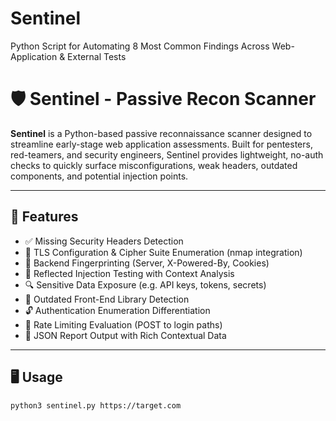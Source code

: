 # Sentinel
Python Script for Automating 8 Most Common Findings Across Web-Application &amp; External Tests
# 🛡️ Sentinel - Passive Recon Scanner

**Sentinel** is a Python-based passive reconnaissance scanner designed to streamline early-stage web application assessments. Built for pentesters, red-teamers, and security engineers, Sentinel provides lightweight, no-auth checks to quickly surface misconfigurations, weak headers, outdated components, and potential injection points.

---

## 🔧 Features

- ✅ Missing Security Headers Detection
- 🔐 TLS Configuration & Cipher Suite Enumeration (nmap integration)
- 🧱 Backend Fingerprinting (Server, X-Powered-By, Cookies)
- 🧪 Reflected Injection Testing with Context Analysis
- 🔍 Sensitive Data Exposure (e.g. API keys, tokens, secrets)
- 🧠 Outdated Front-End Library Detection
- 🔓 Authentication Enumeration Differentiation
- 🚦 Rate Limiting Evaluation (POST to login paths)
- 📄 JSON Report Output with Rich Contextual Data

---

## 🖥️ Usage

```bash
python3 sentinel.py https://target.com
